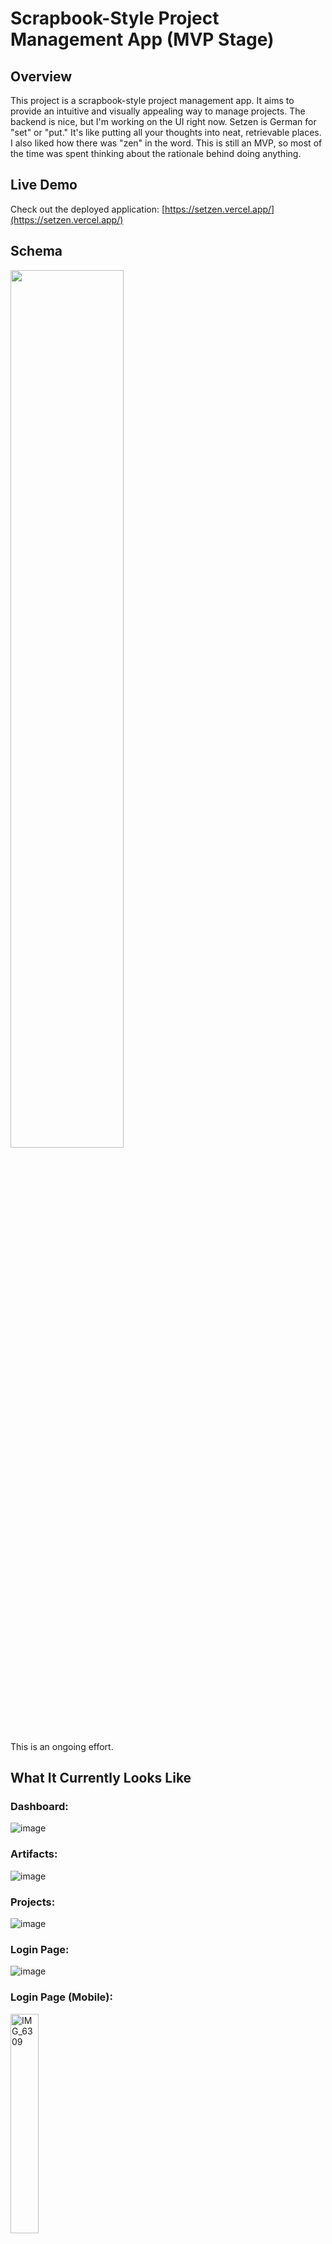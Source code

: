 # Scrapbook-Style Project Management App (MVP Stage)

## Overview

This project is a scrapbook-style project management app. It aims to provide an intuitive and visually appealing way to manage projects. The backend is nice, but I'm working on the UI right now. Setzen is German for "set" or "put." It's like putting all your thoughts into neat, retrievable places. I also liked how there was "zen" in the word. This is still an MVP, so most of the time was spent thinking about the rationale behind doing anything.

## Live Demo

Check out the deployed application: [https://setzen.vercel.app/](https://setzen.vercel.app/)

## Schema
<img src="https://github.com/user-attachments/assets/8ed37c1f-a2e6-4ea4-80a0-af296482ade8" width="60%">

This is an ongoing effort.

## What It Currently Looks Like
### Dashboard:
![image](https://github.com/user-attachments/assets/f5e1507f-541c-4485-9dd7-8d6d87a25ad8)


### Artifacts:

![image](https://github.com/user-attachments/assets/b41927cd-af3d-489b-9745-72b10a18d35e)


### Projects:
![image](https://github.com/user-attachments/assets/42789cb7-d1c4-478d-a7d9-3971131251da)

### Login Page:
![image](https://github.com/MikelBai/scrapbook/assets/13091533/ca45a1e3-66db-4989-9ed7-850ffe2bd770)

### Login Page (Mobile):
<img src="https://github.com/MikelBai/scrapbook/assets/13091533/7920ec02-4a31-4609-a7ab-3d9fa005620f" width="30%" alt="IMG_6309">






## Vision

The goal of this project is to make a project management app that isn't as wack as the existing options. Current key features include:

- **Visual and Textual Integration:** Incorporates images, sketches, and rich text to create detailed project descriptions and progress updates.
- **Dynamic Views:** Can toggle between different views, such as a calendar view and a scrapbook view, to visualize project timelines and progress.
- **Basic Functionality:** Has features like tagging, search, pagination, and authentication to provide a starting level of usability and user experience.

## Features Implemented (just a rehash of what's on my resume)

- **Development:** 
  - Developed a scalable, high-performance project management application leveraging cutting-edge technologies such as React Server Components, Next.js, and serverless architecture for optimal performance and SEO.
  - Implemented a robust, future-proof schema design connecting accounts, projects, blocks, tags, and multiple content types, focusing on extensible application architecture.
- **Microservices:** 
  - Created and integrated a Go microservice for image compression, containerized with Docker and deployed on AWS (ECR, Lambda, API Gateway) with a documented REST API.
- **AI Integration:** 
  - Implemented AI-powered features using Claude’s LLM API for intelligent tag suggestions and content organization to enhance user productivity.
- **Authentication & Storage:** 
  - Integrated NextAuth.js for secure authentication (email, GitHub, Google) and AWS S3 for isolated user file storage.
- **Optimization:** 
  - Optimized database queries and implemented caching strategies using React Query, significantly reducing database fetches and achieving near-instant load times and perfect PageSpeed Insights scores.
  - Developed custom hooks for efficient state management, replacing Zustand with React Query for server logic.
- **Database Migration:** 
  - Migrated the database from Vercel Postgres to Supabase, using pg_dump for 100% data preservation, and refactored the ORM layer to use Drizzle ORM for easier database management.
- **Search & Filtering:** 
  - Integrated Fuse.js for comprehensive fuzzy search and filtering across all data points.
- **UI/UX Design:** 
  - Designed and implemented a responsive UI with Tailwind CSS and shadcn/ui, featuring instant pagination, dynamic rendering, and optimized image loading.
- **Code Quality:** 
  - Conducted regular self-directed code reviews and refactoring sessions, maintaining a clean, modular code structure through pragmatic, delivery-first architectural decisions while preventing premature optimization/abstraction.
- **Design Tools:** 
  - Utilized Figma for UI/UX planning and future feature conceptualization, engaging in iterative design cycles.

## Features in Progress

- **Views & Interfaces:** 
  - Developing portfolio view, blog view, calendar view, and chat view to enhance user interaction and content management.
- **Content Previews:** 
  - Implementing rich previews for all content types to provide a more engaging and informative user experience.
- **Authentication:** 
  - Completing authentication rules to ensure secure and reliable access control.
- **Testing:** 
  - Conducting comprehensive integration tests to verify the functionality and interoperability of all components.
  - Performing authentication tests to ensure robust security measures are in place.

## Future Plans

- **Embeds from Various Websites:** Integrate embeds from platforms like Pinterest, Twitter/X, and Pixiv.
- **Chatbox Command Interface:** Develop a chatbox-like way to add content, possibly using a CLI-type format for commands.
- **Account Setup:** Expand account setup options for a more personalized user experience.
- **Mobile integration:** I want to be able to pull this up on my phone and send links here.

## Personal Note (Deeper vision?)

I store everything in a personal Discord server because I appreciate being able to access stuff from both PC and mobile, and the infinite storage (despite image compression). I like using channels and channel categories, the chat UI, and the automatic embeds for Twitter and other websites, which makes it easy to save references and pictures for inspiration. I want an app with similar functionality to Pinterest but with the ability to go offline, or at the very least browse without being bogged down by recommendation algorithms and layouts that seem to cater more to advertisers than to the end user.

This project will be deemed to have surpassed an MVP when I finalize a draft version of the scrapbook UI as well as complete the CRUD operations of images (blocks), and sort out the data relationships between images and projects. AKA, when I can loosely start considering actually using it for personal use.

## Contributing

I will read your feedback, but I'm planning on moving development to a private repo at some point.

## The artwork source?

I drew the picture(s).
